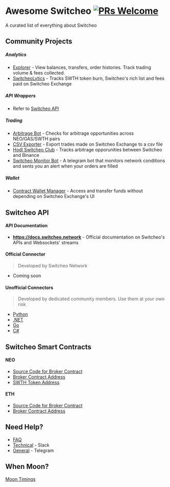 # Awesome Switcheo [![PRs Welcome](https://img.shields.io/badge/PRs-welcome-brightgreen.svg?style=flat-square)](http://makeapullrequest.com)
A curated list of everything about Switcheo

## Community Projects
##### Analytics
+ [Explorer](http://switcheoexplorer.tech/) - View balances, transfers, order histories. Track trading volume & fees collected.
+ [SwitcheoLytics](https://switcheolytics.tech/) - Tracks SWTH token burn, Switcheo's rich list and fees paid on Switcheo Exchange
##### API Wrappers
+ Refer to [Switcheo API](https://github.com/ConjurTech/awesome-switcheo#unofficial-connectors)
##### Trading
+ [Arbitrage Bot](https://github.com/Devel484/Equalizer) - Checks for arbitrage opportunities across NEO/GAS/SWTH pairs
+ [CSV Exporter](https://benammann.github.io/switcheo-exporter/#/) - Export trades made on Switcheo Exchange to a csv file
+ [Hodl Switcheo Club](https://hodlswth.club) - Tracks arbitrage opporunities between Switcheo and Binance
+ [Switcheo Monitor Bot](https://hodlswth.club) - A telegram bot that monitors network conditions and sents you an alert when your orders are filled
##### Wallet
+ [Contract Wallet Manager](https://henryckho.github.io/SwitcheoCompetition/) - Access and transfer funds without depending on Switcheo Exchange's UI

## Switcheo API
#### API Documentation
+ **https://docs.switcheo.network** - Official documentation on Switcheo's APIs and Websockets' streams

#### Official Connector
> Developed by Switcheo Network
+ Coming soon

#### Unofficial Connectors
> Developed by dedicated community members. Use them at your own risk
+ [Python](https://github.com/KeithSSmith/switcheo-python)
+ [.NET](https://github.com/Zaliro/Switcheo.Net)
+ [Go](https://github.com/O3Labs/switcheo-go)
+ [C#](https://github.com/CityOfZion/NeoModules/)

## Switcheo Smart Contracts
#### NEO
+ [Source Code for Broker Contract](https://github.com/ConjurTech/switcheo)
+ [Broker Contract Address](https://neotracker.io/contract/91b83e96f2a7c4fdf0c1688441ec61986c7cae26)
+ [SWTH Token Address](https://neotracker.io/asset/ab38352559b8b203bde5fddfa0b07d8b2525e132)
#### ETH
+ [Source Code for Broker Contract](https://github.com/ConjurTech/switcheo-eth)
+ [Broker Contract Address](https://etherscan.io/address/0xba3ed686cc32ffa8664628b1e96d8022e40543de)

## Need Help?
+ [FAQ](https://support.switcheo.network/)
+ [Technical](https://join.slack.com/t/switcheonetwork/shared_invite/enQtNDAyMTQ3Mzg3NjA1LTc0ODBlMWMxMjRkNTE5ZjkzN2VkNDNhYjQ2MjFlZTUwMzQ3NGMxYzZlODM5ZTAwZTcxMWM2YjA5MTAyN2FkYmI) - Slack
+ [General](https://t.me/switcheo) - Telegram

## When Moon?
[Moon Timings](https://www.timeanddate.com/moon/phases/)